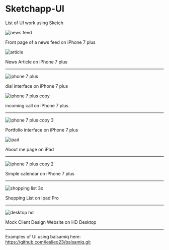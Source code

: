 # Sketchapp-UI
List of UI work using Sketch



![news feed](https://user-images.githubusercontent.com/14809215/31132830-ced97264-a82b-11e7-97f6-c2db818db896.png)

Front page of a news feed on iPhone 7 plus


![article](https://user-images.githubusercontent.com/14809215/31152445-18040eac-a86a-11e7-89c6-beaa22385457.png)


News Article on iPhone 7 plus

________________________________________________________


![iphone 7 plus](https://user-images.githubusercontent.com/14809215/31152153-d65e14a8-a868-11e7-812c-9fea4906a0a0.png)

dial interface on iPhone 7 plus


![iphone 7 plus copy](https://user-images.githubusercontent.com/14809215/31152160-dd5adfac-a868-11e7-9302-f1555e12d9cf.png)

incoming call on iPhone 7 plus

____________________________________________________________

![iphone 7 plus copy 3](https://user-images.githubusercontent.com/14809215/31152252-4645afe2-a869-11e7-87d7-c441c83a3c9e.png)

Portfolio interface on iPhone 7 plus


![ipad](https://user-images.githubusercontent.com/14809215/31152255-486be728-a869-11e7-8f99-9b3040781c0c.png)

About me page on iPad

__________________________________________________________________

![iphone 7 plus copy 2](https://user-images.githubusercontent.com/14809215/31152573-c8eec266-a86a-11e7-98fc-82b04bd0b572.png)

Simple calendar on iPhone 7 plus
____________________________________________________________________
![shopping list 3x](https://user-images.githubusercontent.com/14809215/31176149-d2a40350-a8df-11e7-8718-119e4f858013.png)

Shopping List on Ipad Pro
_______________________________________________________________________
![desktop hd](https://user-images.githubusercontent.com/14809215/31204811-a1c22486-a93b-11e7-98f6-86c2024d387c.png)

Mock Client Design Website on HD Desktop
_______________________________________________________________________
Examples of UI using balsamiq here: https://github.com/leslieo23/balsamiq.git

